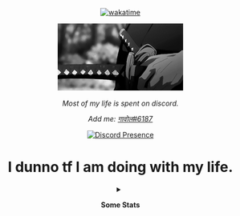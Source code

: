 <div align=center>

[![wakatime](https://wakatime.com/badge/github/centipede000/centipede000.svg)](https://wakatime.com/badge/github/centipede000/centipede000)

![cool image](828da4a48236558e78dd1c39b0636e82.gif) 

<p>

<i> Most of my life is spent on discord.

Add me: <a href="https://discord.com/users/819584303036891207"> गावोल#6187 </a>

</i>

</p>

[![Discord Presence](https://lanyard-profile-readme.vercel.app/api/819584303036891207)](https://discord.com/users/819584303036891207)

  <h1> I dunno tf I am doing with my life. </h1>

<details>

<summary>

<b>Some Stats</b>

</summary>

<details>

<summary>

Github

</summary>

[![Siddhant's GitHub stats](https://github-readme-stats.vercel.app/api?username=centipede000&show_icons=true&theme=tokyonight)](https://github.com/centipede000/github-readme-stats)

</details>

<details>

<summary>

Languages

</summary>

<a href="https://wakatime.com"><img src="https://wakatime.com/share/@eb2e7666-d46f-4e21-be10-ae21b4fd7c96/072ab24c-6232-4297-baa1-5dda630f4496.png" /></a>
  
</details>

</details>

</div>
